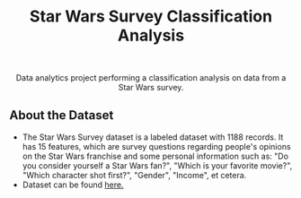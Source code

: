 <h1 align="center"> Star Wars Survey Classification Analysis </h1> <br>

<p align="center">
  Data analytics project performing a classification analysis on data from a Star Wars survey.
</p>


## About the Dataset
* The Star Wars Survey dataset is a labeled dataset with 1188 records. It has 15 features, which are survey questions regarding people's opinions on the Star Wars franchise and some personal information such as: "Do you consider yourself a Star Wars fan?", "Which is your favorite movie?", "Which character shot first?", "Gender", "Income", et cetera.
* Dataset can be found [here.](https://github.com/fivethirtyeight/data/tree/master/star-wars-survey) 
